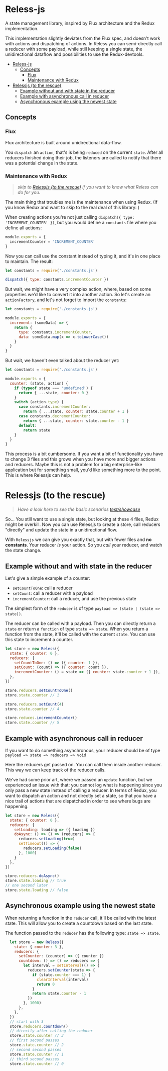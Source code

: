 # Reless-js
A state management library, inspired by Flux architecture and the Redux implementation.

This implementation slightly deviates from the Flux spec, and doesn't work with 
actions and dispatching of actions. In Reless you can semi-directly call a reducer with 
some payload, while still keeping a single state, the unidirectional dataflow and 
possibilities to use the Redux-devtools.

- [Reless-js](#reless-js)
  - [Concepts](#concepts)
    - [Flux](#flux)
    - [Maintenance with Redux](#maintenance-with-redux)
- [Relessjs (to the rescue)](#relessjs-to-the-rescue)
  - [Example without and with state in the reducer](#example-without-and-with-state-in-the-reducer)
  - [Example with asynchronous call in reducer](#example-with-asynchronous-call-in-reducer)
  - [Asynchronous example using the newest state](#asynchronous-example-using-the-newest-state)

## Concepts

### Flux

Flux architecture is built around unidirectional data-flow.

You `dispatch` an `action`, that's is being `reduced` on the current `state`.
After all reducers finished doing their job, the listeners are called to 
notify that there was a potential change in the state.

### Maintenance with Redux

> *skip to [Relessjs (to the rescue)](#relessjs-to-the-rescue) if you want to know what Reless can do for you.*

The main thing that troubles me is the maintenance when using Redux. 
(If you know Redux and want to skip to the real deal of this library: ) 

When creating actions you're not just calling `dispatch({ type: 'INCREMENT_COUNTER' })`, 
but you would define a `constants` file where you define all actions:

```js
module.exports = {
  incrementCounter = 'INCREMENT_COUNTER'
}
```

Now you can call use the constant instead of typing it, and it's in one place to 
maintain. The result:

```js
let constants = require('./constants.js')

dispatch({ type: constants.incrementCounter })
```

But wait, we might have a very complex action, where, based on some properties we'd 
like to convert it into another action. So let's create an `actionFactory`, and 
let's not forget to import the `constants`:

```js
let constants = require('./constants.js')

module.exports = {
  increment: (someData) => {
    return { 
      type: constants.incrementCounter, 
      data: someData.map(x => x.toLowerCase()) 
    }
  }
}
```

But wait, we haven't even talked about the reducer yet:

```js
let constants = require('./constants.js')

module.exports = {
  counter: (state, action) {
    if (typeof state === 'undefined') {
      return { ...state, counter: 0 }
    }
    switch (action.type) {
      case constants.incrementCounter:
        return { ...state, counter: state.counter + 1 }
      case constants.decrementCounter:
        return { ...state, counter: state.counter - 1 }
      default:
        return state
    }
  }
}
```

This process is a bit cumbersome. If you want a bit of functionality you have to 
change 3 files and this grows when you have more and bigger actions and reducers. 
Maybe this is not a problem for a big enterprise-like application but for something 
small, you'd like something more to the point. This is where Relessjs can help.

# Relessjs (to the rescue)

> *Have a look here to see the basic scenarios [test/showcase](packages/reless-js/test/showcase)*

So... You still want to use a single state, but looking at these 4 files, Redux might be overkill. 
Now you can use Relessjs to create a store, call reducers "directly" and update the state
in a unidirectional flow.

With `Relessjs` we can give you exactly that, but with fewer files and 
**no constants**. Your reducer *is* your action. So you *call* your reducer, and
watch the state change.

## Example without and with state in the reducer

Let's give a simple example of a counter:
- `setCountToOne`: call a reducer 
- `setCount`: call a reducer with a payload
- `incrementCounter`: call a reducer, and use the previous state

The simplest form of the `reducer` is of type `payload => (state | (state => state))`. 

The reducer can be called with a payload. Then you can directly return a `state` or return a `function` of type 
`state => state`. When you return a function from the state, it'll be called 
with the current `state`. You can use this state to increment a counter.

```js
let store = new Reless({
  state: { counter: 0 },
  reducers: { 
    setCountToOne: () => ({ counter: 1 }),
    setCount: (count) => ({ counter: count }),
    incrementCounter: () = state => ({ counter: state.counter + 1 }),
  },
})

store.reducers.setCountToOne()
store.state.counter // 1

store.reducers.setCount(4)
store.state.counter // 4

store.reduces.incrementCounter()
store.state.counter // 5
```

## Example with asynchronous call in reducer 

If you want to do something asynchronous, your reducer should be of type
`payload => state => reducers => void`

Here the reducers get passed on. You can call them inside another reducer. This 
way we can keep track of the reducer calls.

We've had some prior art, where we passed an `update` function, 
but we experienced an issue with that: you cannot log what is happening since you only 
pass a new state instead of calling a reducer. In terms of Redux, you want to dispatch 
an action and not directly set a state, so that you have a nice trail of actions 
that are dispatched in order to see where bugs are happening.

```js
let store = new Reless({
  state: { counter: 0 },
  reducers: { 
    setLoading: loading => ({ loading })
    doAsync: () => () => (reducers) => {
      reducers.setLoading(true)
      setTimeout(() => {
        reducers.setLoading(false)
      }, 1000)
    }
  },
})

store.reducers.doAsync()
store.state.loading // true
// one second later
store.state.loading // false
```

## Asynchronous example using the newest state

When returning a function in the `reducer` call, it'll be called with the latest
state. This will allow you to create a countdown based on the last state.

The function passed to the `reducer` has the following type: `state => state`.

```js
  let store = new Reless({
    state: { counter: 3 },
    reducers: {
      setCounter: (counter) => ({ counter })
      countdown: () => () => reducers => {
        let interval = setInterval(() => {
          reducers.setCounter(state => { 
            if (state.counter === 1) {
              clearInterval(interval)
              return 0
            }
            return state.counter - 1
          })
        }, 1000)
      },
    },
  })
  // start with 3
  store.reducers.countdown()
  // directly after calling the reducer
  store.state.counter // 3
  // first second passes
  store.state.counter // 2
  // second second passes
  store.state.counter // 1
  // third second passes
  store.state.counter // 0
```

